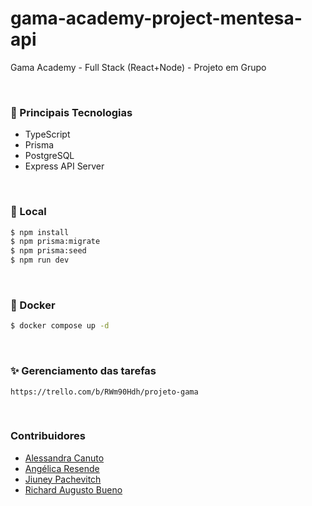 # gama-academy-project-mentesa-api

Gama Academy - Full Stack (React+Node) - Projeto em Grupo

<br />

### 💎 Principais Tecnologias

- TypeScript
- Prisma
- PostgreSQL
- Express API Server

<br />

### 🚀 Local

```bash
$ npm install
$ npm prisma:migrate
$ npm prisma:seed
$ npm run dev
```

<br />

### 🐳 Docker

```bash
$ docker compose up -d
```

<br />

### ✨ Gerenciamento das tarefas

`https://trello.com/b/RWm90Hdh/projeto-gama`

<br />

### Contribuidores

- [Alessandra Canuto](https://github.com/alecanutto)
- [Angélica Resende](https://github.com/angelresende)
- [Jiuney Pachevitch](https://github.com/jiuneypachevitch)
- [Richard Augusto Bueno](https://github.com/rbuenodev)
